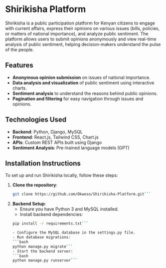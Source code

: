 # Shirikisha Platform

Shirikisha is a public participation platform for Kenyan citizens to engage with current affairs, express their opinions on various issues (bills, policies, or matters of national importance), and analyze public sentiment. The platform allows users to submit opinions anonymously and view real-time analysis of public sentiment, helping decision-makers understand the pulse of the people.

## Features
- **Anonymous opinion submission** on issues of national importance.
- **Data analysis and visualization** of public sentiment using interactive charts.
- **Sentiment analysis** to understand the reasons behind public opinions.
- **Pagination and filtering** for easy navigation through issues and opinions.

## Technologies Used
- **Backend**: Python, Django, MySQL
- **Frontend**: React.js, Tailwind CSS, Chart.js
- **APIs**: Custom REST APIs built using Django
- **Sentiment Analysis**: Pre-trained language models (GPT)

## Installation Instructions

To set up and run Shirikisha locally, follow these steps:

1. **Clone the repository**:
   ```bash
   git clone https://github.com/Okweso/Shirikisha-Platform.git```


2. **Backend Setup**:
   - Ensure you have Python 3 and MySQL installed.
   - Install backend dependencies:
   ```bash
   pip install -r requirements.txt```

   - Configure the MySQL database in the settings.py file.
   - Run database migrations:
   ```bash
   python manage.py migrate```
   - Start the backend server:
   ```bash
   python manage.py runserver```

  
